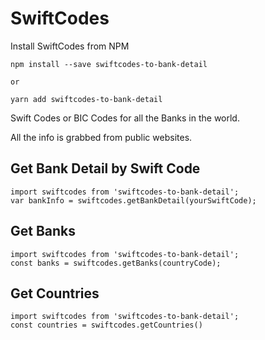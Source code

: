 # SwiftCodes
Install SwiftCodes from NPM
```
npm install --save swiftcodes-to-bank-detail

or

yarn add swiftcodes-to-bank-detail
```
Swift Codes or BIC Codes for all the Banks in the world.

All the info is grabbed from public websites.

## Get Bank Detail by Swift Code
```
import swiftcodes from 'swiftcodes-to-bank-detail';
var bankInfo = swiftcodes.getBankDetail(yourSwiftCode);
```

## Get Banks
```
import swiftcodes from 'swiftcodes-to-bank-detail';
const banks = swiftcodes.getBanks(countryCode);
```

## Get Countries
```
import swiftcodes from 'swiftcodes-to-bank-detail';
const countries = swiftcodes.getCountries()
```
